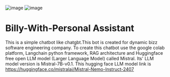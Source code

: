 ![image](https://github.com/user-attachments/assets/8a982efd-ff87-4986-904b-ef340d4308d4)     ![image](https://github.com/user-attachments/assets/41b1ff55-7697-456e-a262-2e14481ad469)

# Billy-With-Personal Assistant
This is a simple chatbot like chatgbt.This bot is created for dynamic bizz software engineering company. To create this chatbot use the google colab platform, Langchain python framework, RAG architecture and  Huggingface  free open LLM model (Larger Language Model) called Mistral. Its' LLM model version is Mistral-7B-v0.1. This hugging face LLM model link is https://huggingface.co/mistralai/Mistral-Nemo-Instruct-2407

